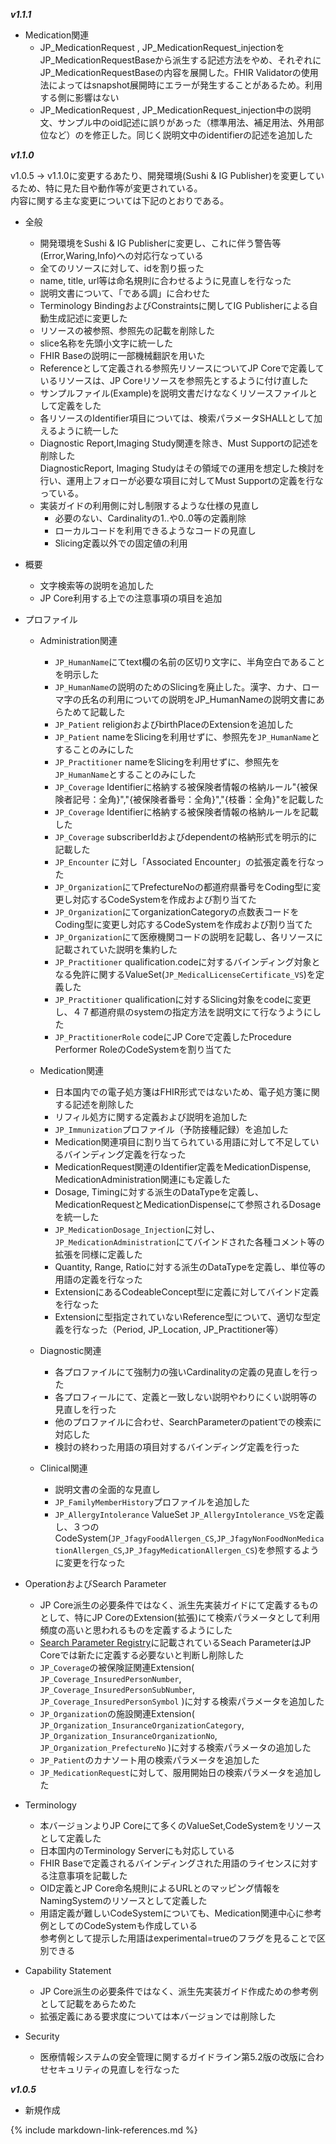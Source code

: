 ***v1.1.1***

* Medication関連
    * JP_MedicationRequest , JP_MedicationRequest_injectionをJP_MedicationRequestBaseから派生する記述方法をやめ、それぞれにJP_MedicationRequestBaseの内容を展開した。FHIR Validatorの使用法によってはsnapshot展開時にエラーが発生することがあるため。利用する側に影響はない
    * JP_MedicationRequest , JP_MedicationRequest_injection中の説明文、サンプル中のoid記述に誤りがあった（標準用法、補足用法、外用部位など）のを修正した。同じく説明文中のidentifierの記述を追加した


***v1.1.0***

v1.0.5 → v1.1.0に変更するあたり、開発環境(Sushi & IG Publisher)を変更しているため、特に見た目や動作等が変更されている。<br/>
内容に関する主な変更については下記のとおりである。

* 全般
    * 開発環境をSushi & IG Publisherに変更し、これに伴う警告等(Error,Waring,Info)への対応行なっている
    * 全てのリソースに対して、idを割り振った
    * name, title, url等は命名規則に合わせるように見直しを行なった
    * 説明文書について、「である調」に合わせた
    * Terminology BindingおよびConstraintsに関してIG Publisherによる自動生成記述に変更した
    * リソースの被参照、参照先の記載を削除した
    * slice名称を先頭小文字に統一した
    * FHIR Baseの説明に一部機械翻訳を用いた
    * Referenceとして定義される参照先リソースについてJP Coreで定義しているリソースは、JP Coreリソースを参照先とするように付け直した
    * サンプルファイル(Example)を説明文書だけななくリソースファイルとして定義をした
    * 各リソースのIdentifier項目については、検索パラメータSHALLとして加えるように統一した
    * Diagnostic Report,Imaging Study関連を除き、Must Supportの記述を削除した  
     DiagnosticReport, Imaging Studyはその領域での運用を想定した検討を行い、運用上フォローが必要な項目に対してMust Supportの定義を行なっている。
    * 実装ガイドの利用側に対し制限するような仕様の見直し
        * 必要のない、Cardinalityの1..や0..0等の定義削除
        * ローカルコードを利用できるようなコードの見直し
        * Slicing定義以外での固定値の利用
    
* 概要
    * 文字検索等の説明を追加した
    * JP Core利用する上での注意事項の項目を追加

* プロファイル
    * Administration関連
        * `JP_HumanName`にてtext欄の名前の区切り文字に、半角空白であることを明示した
        * `JP_HumanName`の説明のためのSlicingを廃止した。漢字、カナ、ローマ字の氏名の利用についての説明をJP_HumanNameの説明文書にあらためて記載した
        * `JP_Patient` religionおよびbirthPlaceのExtensionを追加した
        * `JP_Patient` nameをSlicingを利用せずに、参照先を`JP_HumanName`とすることのみにした
        * `JP_Practitioner` nameをSlicingを利用せずに、参照先を`JP_HumanName`とすることのみにした
        * `JP_Coverage` Identifierに格納する被保険者情報の格納ルール"{被保険者記号：全角}","{被保険者番号：全角}","{枝番：全角}"を記載した
        * `JP_Coverage` Identifierに格納する被保険者情報の格納ルールを記載した
        * `JP_Coverage` subscriberIdおよびdependentの格納形式を明示的に記載した
        * `JP_Encounter` に対し「Associated Encounter」の拡張定義を行なった
        * `JP_Organization`にてPrefectureNoの都道府県番号をCoding型に変更し対応するCodeSystemを作成および割り当てた
        * `JP_Organization`にてorganizationCategoryの点数表コードをCoding型に変更し対応するCodeSystemを作成および割り当てた
        * `JP_Organization`にて医療機関コードの説明を記載し、各リソースに記載されていた説明を集約した
        * `JP_Practitioner` qualification.codeに対するバインディング対象となる免許に関するValueSet(`JP_MedicalLicenseCertificate_VS`)を定義した
        * `JP_Practitioner` qualificationに対するSlicing対象をcodeに変更し、４７都道府県のsystemの指定方法を説明文にて行なうようにした
        * `JP_PractitionerRole` codeにJP Coreで定義したProcedure Performer RoleのCodeSystemを割り当てた

    * Medication関連
        * 日本国内での電子処方箋はFHIR形式ではないため、電子処方箋に関する記述を削除した
        * リフィル処方に関する定義および説明を追加した
        * `JP_Immunization`プロファイル（予防接種記録）を追加した
        * Medication関連項目に割り当てられている用語に対して不足しているバインディング定義を行なった
        * MedicationRequest関連のIdentifier定義をMedicationDispense, MedicationAdministration関連にも定義した
        * Dosage, Timingに対する派生のDataTypeを定義し、MedicationRequestとMedicationDispenseにて参照されるDosageを統一した
        * `JP_MedicationDosage_Injection`に対し、`JP_MedicationAdministration`にてバインドされた各種コメント等の拡張を同様に定義した
        * Quantity, Range, Ratioに対する派生のDataTypeを定義し、単位等の用語の定義を行なった
        * ExtensionにあるCodeableConcept型に定義に対してバインド定義を行なった
        * Extensionに型指定されていないReference型について、適切な型定義を行なった（Period, JP_Location, JP_Practitioner等）

    * Diagnostic関連
        * 各プロファイルにて強制力の強いCardinalityの定義の見直しを行った
        * 各プロフィールにて、定義と一致しない説明やわりにくい説明等の見直しを行った
        * 他のプロファイルに合わせ、SearchParameterのpatientでの検索に対応した
        * 検討の終わった用語の項目対するバインディング定義を行った

    * Clinical関連
        * 説明文書の全面的な見直し
        * `JP_FamilyMemberHistory`プロファイルを追加した
        * `JP_AllergyIntolerance` ValueSet `JP_AllergyIntolerance_VS`を定義し、３つのCodeSystem(`JP_JfagyFoodAllergen_CS`,`JP_JfagyNonFoodNonMedicationAllergen_CS`,`JP_JfagyMedicationAllergen_CS`)を参照するように変更を行なった
        
* OperationおよびSearch Parameter
    * JP Core派生の必要条件ではなく、派生先実装ガイドにて定義するものとして、特にJP CoreのExtension(拡張)にて検索パラメータとして利用頻度の高いと思われるものを定義するようにした
    * [Search Parameter Registry](https://hl7.org/fhir/R4/searchparameter-registry.html)に記載されているSeach ParameterはJP Coreでは新たに定義する必要ないと判断し削除した
    * `JP_Coverage`の被保険証関連Extension( `JP_Coverage_InsuredPersonNumber`, `JP_Coverage_InsuredPersonSubNumber`, `JP_Coverage_InsuredPersonSymbol` )に対する検索パラメータを追加した
    * `JP_Organization`の施設関連Extension( `JP_Organization_InsuranceOrganizationCategory`, `JP_Organization_InsuranceOrganizationNo`, `JP_Organization_PrefectureNo` )に対する検索パラメータの追加した
    * `JP_Patient`のカナソート用の検索パラメータを追加した
    * `JP_MedicationRequest`に対して、服用開始日の検索パラメータを追加した
    
* Terminology
    * 本バージョンよりJP Coreにて多くのValueSet,CodeSystemをリソースとして定義した
    * 日本国内のTerminology Serverにも対応している
    * FHIR Baseで定義されるバインディングされた用語のライセンスに対する注意事項を記載した
    * OID定義とJP Core命名規則によるURLとのマッピング情報をNamingSystemのリソースとして定義した
    * 用語定義が難しいCodeSystemについても、Medication関連中心に参考例としてのCodeSystemも作成している  
      参考例として提示した用語はexperimental=trueのフラグを見ることで区別できる

* Capability Statement
    * JP Core派生の必要条件ではなく、派生先実装ガイド作成ための参考例として記載をあらためた
    * 拡張定義にある要求度については本バージョンでは削除した

* Security
    * 医療情報システムの安全管理に関するガイドライン第5.2版の改版に合わせセキュリティの見直しを行なった

***v1.0.5***

* 新規作成

{% include markdown-link-references.md %}